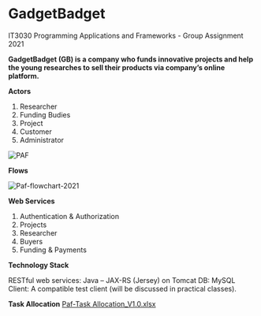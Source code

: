 
# GadgetBadget
IT3030 Programming Applications and Frameworks - Group Assignment 2021

**GadgetBadget (GB) is a company who funds innovative projects and help the young researches to
sell their products via company’s online platform.**

**Actors**
1. Researcher
2. Funding Budies
3. Project
4. Customer
5. Administrator

![PAF](https://user-images.githubusercontent.com/80050477/109996344-23a9c780-7d35-11eb-8b18-8d3f98b9f968.png)

**Flows**

![Paf-flowchart-2021](https://user-images.githubusercontent.com/36621544/110106149-530d1280-7dcf-11eb-8952-0faae4cfb7d3.png)


**Web Services**
1.	Authentication & Authorization
2.	Projects
3.	Researcher
4.	Buyers
5.	Funding & Payments

**Technology Stack**

RESTful web services: Java – JAX-RS (Jersey) on Tomcat
DB: MySQL
Client: A compatible test client (will be discussed in practical classes).

**Task Allocation**
[Paf-Task Allocation_V1.0.xlsx](https://github.com/IT16155244/GadgetBadget/files/6090023/Paf-Task.Allocation_V1.0.xlsx)
